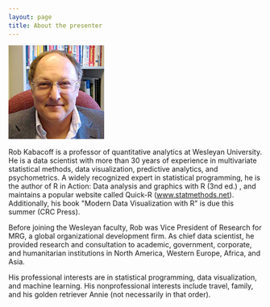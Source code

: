 ```yaml
---
layout: page
title: About the presenter
---
```


![](RobK.png)

Rob Kabacoff is a professor of quantitative analytics at Wesleyan University. He is a data scientist with more than 30 years of experience in multivariate statistical methods, 
data visualization, predictive analytics, and psychometrics. A widely recognized expert in statistical programming, he is the author of R in Action: Data analysis and graphics with R (3nd ed.) , and maintains a popular website called Quick-R (www.statmethods.net). Additionally, his book "Modern Data Visualization with R" is due this summer (CRC Press).

Before joining the Wesleyan faculty, Rob was Vice President of Research for MRG, a global organizational development firm. As chief data scientist, he provided research and 
consultation to academic, government, corporate, and humanitarian institutions in North America, Western Europe, Africa, and Asia.  

His professional interests are in statistical programming, data visualization, and machine learning. His nonprofessional interests include travel, 
family, and his golden retriever Annie (not necessarily in that order).
